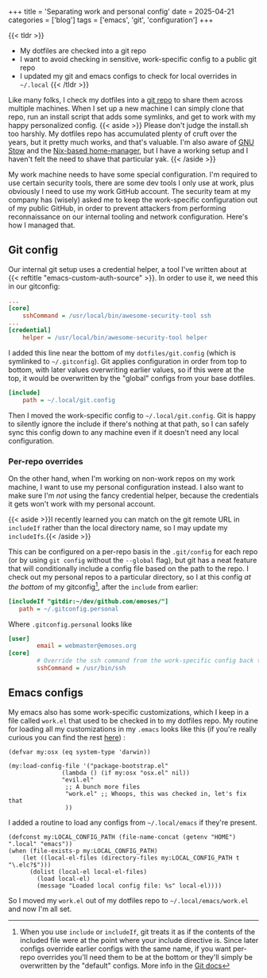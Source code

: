 +++
title = 'Separating work and personal config'
date = 2025-04-21
categories = ['blog']
tags = ['emacs', 'git', 'configuration']
+++

{{< tldr >}}
* My dotfiles are checked into a git repo
* I want to avoid checking in sensitive, work-specific config to a public git repo
* I updated my git and emacs configs to check for local overrides in `~/.local`
{{< /tldr >}}

Like many folks, I check my dotfiles into a [git repo](https://github.com/emoses/dotfiles) to share them across multiple machines.  When I set up a new
machine I can simply clone that repo, run an install script that adds some symlinks, and get to work with my happy
personalized config. {{< aside >}} Please don't judge the install.sh too harshly.  My dotfiles repo has accumulated
plenty of cruft over the years, but it pretty much works, and that's valuable. I'm also aware of [GNU
Stow](https://www.gnu.org/software/stow/) and the [Nix-based
home-manager](https://github.com/nix-community/home-manager), but I have a working setup and I haven't felt the need to
shave that particular yak. {{< /aside >}}

My work machine needs to have some special configuration.  I'm required to use certain security tools, there are some
dev tools I only use at work, plus obviously I need to use my work GitHub account.  The security team at my company has
(wisely) asked me to keep the work-specific configuration out of my public GitHub, in order to prevent attackers from
performing reconnaissance on our internal tooling and network configuration.  Here's how I managed that.

## Git config

Our internal git setup uses a credential helper, a tool I've written about at {{< reftitle
"emacs-custom-auth-source" >}}.  In order to use it, we need this in our gitconfig:

```ini
...
[core]
	sshCommand = /usr/local/bin/awesome-security-tool ssh
...
[credential]
	helper = /usr/local/bin/awesome-security-tool helper
```

I added this line near the bottom of my `dotfiles/git.config` (which is
symlinked to `~/.gitconfig`).  Git applies configuration in order from top to bottom, with later values overwriting
earlier values, so if this were at the top, it would be overwritten by the "global" configs from your base dotfiles.

```ini
[include]
    path = ~/.local/git.config
```

Then I moved the work-specific config to `~/.local/git.config`.  Git is happy to silently ignore the include if
there's nothing at that path, so I can safely sync this config down to any machine even if it doesn't need any local
configuration.

### Per-repo overrides

On the other hand, when I'm working on non-work repos on my work machine, I want to use my personal configuration
instead. I also want to make sure I'm *not* using the fancy credential helper,
because the credentials it gets won't work with my personal account.

{{< aside >}}I recently learned you can match on the git remote URL in `includeIf` rather than the local directory name, so I may
 update my `includeIfs`.{{< /aside >}}

This can be configured on a per-repo basis in the
`.git/config` for each repo (or by using `git config` without the `--global` flag), but git has a neat feature that will
conditionally include a config file based on the path to the repo.  I check out my personal repos to a particular
directory, so I at this config *at the bottom* of my gitconfig[^1], after the `include` from earlier:



[^1]: When you use `include` or `includeIf`, git treats it as if the contents of the included file were at the point
    where your include directive is.  Since later configs override earlier configs with the same name, if you want
    per-repo overrides you'll need them to be at the bottom or they'll simply be overwritten by the "default" configs.
    More info in the [Git docs](https://git-scm.com/docs/git-config#_includes)

```ini
[includeIf "gitdir:~/dev/github.com/emoses/"]
   path = ~/.gitconfig.personal
```

Where `.gitconfig.personal` looks like

```ini
[user]
        email = webmaster@emoses.org
[core]
        # Override the ssh command from the work-specific config back to standard
        sshCommand = /usr/bin/ssh
```


## Emacs configs

My emacs also has some work-specific customizations, which I keep in a file called `work.el` that used to be checked in
to my dotfiles repo.  My routine for loading all my customizations in my `.emacs` looks like this (if you're really
curious you can find the rest [here](https://github.com/emoses/dotfiles/blob/master/dot.emacs#L297 "A link to the
my:load-config-file function in my dot.emacs")) :

```emacs
(defvar my:osx (eq system-type 'darwin))

(my:load-config-file '("package-bootstrap.el"
		       (lambda () (if my:osx "osx.el" nil))
               "evil.el"
                ;; A bunch more files
                "work.el" ;; Whoops, this was checked in, let's fix that
                ))
```

I added a routine to load any configs from `~/.local/emacs` if they're present.

```emacs
(defconst my:LOCAL_CONFIG_PATH (file-name-concat (getenv "HOME") ".local" "emacs"))
(when (file-exists-p my:LOCAL_CONFIG_PATH)
    (let ((local-el-files (directory-files my:LOCAL_CONFIG_PATH t "\.elc?$")))
      (dolist (local-el local-el-files)
        (load local-el)
        (message "Loaded local config file: %s" local-el))))
```

So I moved my `work.el` out of my dotfiles repo to `~/.local/emacs/work.el` and now I'm all set.
